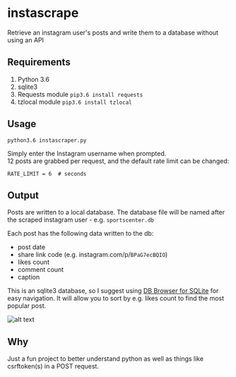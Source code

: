 # instascrape
Retrieve an instagram user's posts and write them to a database without using an API

## Requirements
1. Python 3.6
2. sqlite3
3. Requests module `pip3.6 install requests`
4. tzlocal module `pip3.6 install tzlocal`

## Usage
`python3.6 instascraper.py`  

Simply enter the Instagram username when prompted.  
12 posts are grabbed per request, and the default rate limit can be changed:  

`RATE_LIMIT = 6  # seconds`  

## Output  
Posts are written to a local database. The database file will be named after the scraped instagram user - e.g. `sportscenter.db`  

Each post has the following data written to the db:  
* post date
* share link code (e.g. instagram.com/p/`BPaG7ecBQIO`)
* likes count
* comment count
* caption    

This is an sqlite3 database, so I suggest using [DB Browser for SQLite](http://sqlitebrowser.org/) for easy navigation. It will allow you to sort by e.g. likes count to find the most popular post.

![alt text](https://i.imgur.com/N2vXhsz.png)

## Why  
Just a fun project to better understand python as well as things like csrftoken(s) in a POST request.
